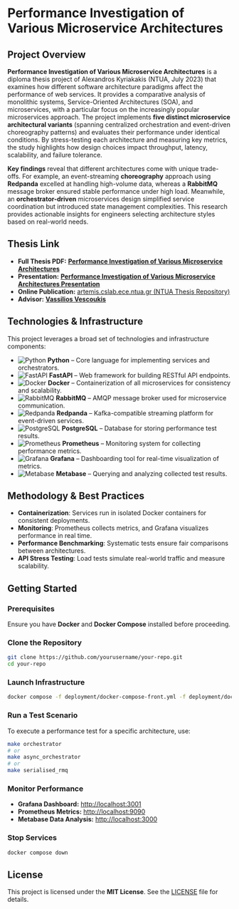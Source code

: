 # Performance Investigation of Various Microservice Architectures

## Project Overview

**Performance Investigation of Various Microservice Architectures** is a diploma thesis project of Alexandros Kyriakakis (NTUA, July 2023) that examines how different software architecture paradigms affect the performance of web services. It provides a comparative analysis of monolithic systems, Service-Oriented Architectures (SOA), and microservices, with a particular focus on the increasingly popular microservices approach. The project implements **five distinct microservice architectural variants** (spanning centralized orchestration and event-driven choreography patterns) and evaluates their performance under identical conditions. By stress-testing each architecture and measuring key metrics, the study highlights how design choices impact throughput, latency, scalability, and failure tolerance.

**Key findings** reveal that different architectures come with unique trade-offs. For example, an event-streaming **choreography** approach using **Redpanda** excelled at handling high-volume data, whereas a **RabbitMQ** message broker ensured stable performance under high load. Meanwhile, an **orchestrator-driven** microservices design simplified service coordination but introduced state management complexities. This research provides actionable insights for engineers selecting architecture styles based on real-world needs.

## Thesis Link

- **Full Thesis PDF:** [**Performance Investigation of Various Microservice Architectures**](documents/Performance_Investigation_of_various_Microservice_Architectures.pdf)
- **Presentation:** [**Performance Investigation of Various Microservice Architectures Presentation**](documents/Performance_Investigation_of_various_Microservice_Architectures.pptx)
- **Online Publication:** [artemis.cslab.ece.ntua.gr (NTUA Thesis Repository)](http://artemis.cslab.ece.ntua.gr:8080/jspui/handle/123456789/18763)
- **Advisor:** [**Vassilios Vescoukis**](https://scholar.google.com/citations?user=1y8pf8IAAAAJ)

## Technologies & Infrastructure

This project leverages a broad set of technologies and infrastructure components:

- ![Python](https://img.shields.io/badge/Python-3.10-blue?style=flat&logo=python&logoColor=white) **Python** – Core language for implementing services and orchestrators.  
- ![FastAPI](https://img.shields.io/badge/FastAPI-Framework-009688?style=flat&logo=fastapi&logoColor=white) **FastAPI** – Web framework for building RESTful API endpoints.  
- ![Docker](https://img.shields.io/badge/Docker-Containerization-2496ED?style=flat&logo=docker&logoColor=white) **Docker** – Containerization of all microservices for consistency and scalability.  
- ![RabbitMQ](https://img.shields.io/badge/RabbitMQ-Message_Broker-FF6600?style=flat&logo=rabbitmq&logoColor=white) **RabbitMQ** – AMQP message broker used for microservice communication.  
- ![Redpanda](https://img.shields.io/badge/Redpanda-Streaming_Platform-EE0000?style=flat&logo=red%20hat&logoColor=white) **Redpanda** – Kafka-compatible streaming platform for event-driven services.  
- ![PostgreSQL](https://img.shields.io/badge/PostgreSQL-Database-336791?style=flat&logo=postgresql&logoColor=white) **PostgreSQL** – Database for storing performance test results.  
- ![Prometheus](https://img.shields.io/badge/Prometheus-Monitoring-E6522C?style=flat&logo=prometheus&logoColor=white) **Prometheus** – Monitoring system for collecting performance metrics.  
- ![Grafana](https://img.shields.io/badge/Grafana-Dashboard-F46800?style=flat&logo=grafana&logoColor=white) **Grafana** – Dashboarding tool for real-time visualization of metrics.  
- ![Metabase](https://img.shields.io/badge/Metabase-Analytics-509EE3?style=flat&logo=metabase&logoColor=white) **Metabase** – Querying and analyzing collected test results.

## Methodology & Best Practices

- **Containerization**: Services run in isolated Docker containers for consistent deployments.
- **Monitoring**: Prometheus collects metrics, and Grafana visualizes performance in real time.
- **Performance Benchmarking**: Systematic tests ensure fair comparisons between architectures.
- **API Stress Testing**: Load tests simulate real-world traffic and measure scalability.

## Getting Started

### Prerequisites
Ensure you have **Docker** and **Docker Compose** installed before proceeding.

### Clone the Repository
```sh
git clone https://github.com/yourusername/your-repo.git  
cd your-repo
```

### Launch Infrastructure
```sh
docker compose -f deployment/docker-compose-front.yml -f deployment/docker-compose-workers.yml up -d
```

### Run a Test Scenario
To execute a performance test for a specific architecture, use:
```sh
make orchestrator
# or
make async_orchestrator
# or
make serialised_rmq
```

### Monitor Performance
- **Grafana Dashboard:** [http://localhost:3001](http://localhost:3001)  
- **Prometheus Metrics:** [http://localhost:9090](http://localhost:9090)  
- **Metabase Data Analysis:** [http://localhost:3000](http://localhost:3000)  

### Stop Services
```sh
docker compose down
```

## License

This project is licensed under the **MIT License**. See the [LICENSE](LICENSE) file for details.
